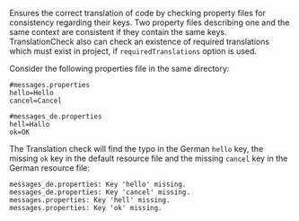 Ensures the correct translation of code by checking property files for
consistency regarding their keys. Two property files describing one and
the same context are consistent if they contain the same keys.
TranslationCheck also can check an existence of required translations
which must exist in project, if `requiredTranslations` option is used.

Consider the following properties file in the same directory:

    #messages.properties
    hello=Hello
    cancel=Cancel

    #messages_de.properties
    hell=Hallo
    ok=OK
            

The Translation check will find the typo in the German `hello` key, the
missing `ok` key in the default resource file and the missing `cancel`
key in the German resource file:

    messages_de.properties: Key 'hello' missing.
    messages_de.properties: Key 'cancel' missing.
    messages.properties: Key 'hell' missing.
    messages.properties: Key 'ok' missing.